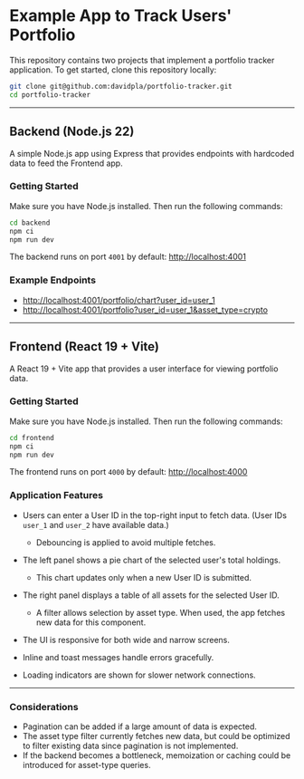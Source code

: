 # Example App to Track Users' Portfolio

This repository contains two projects that implement a portfolio tracker application.
To get started, clone this repository locally:

```bash
git clone git@github.com:davidpla/portfolio-tracker.git
cd portfolio-tracker
```

---

## Backend (Node.js 22)

A simple Node.js app using Express that provides endpoints with hardcoded data to feed the Frontend app.

### Getting Started

Make sure you have Node.js installed. Then run the following commands:

```bash
cd backend
npm ci
npm run dev
```

The backend runs on port `4001` by default: [http://localhost:4001](http://localhost:4001)

### Example Endpoints

* [http://localhost:4001/portfolio/chart?user\_id=user\_1](http://localhost:4001/portfolio/chart?user_id=user_1)
* [http://localhost:4001/portfolio?user\_id=user\_1\&asset\_type=crypto](http://localhost:4001/portfolio?user_id=user_1&asset_type=crypto)

---

## Frontend (React 19 + Vite)

A React 19 + Vite app that provides a user interface for viewing portfolio data.

### Getting Started

Make sure you have Node.js installed. Then run the following commands:

```bash
cd frontend
npm ci
npm run dev
```

The frontend runs on port `4000` by default: [http://localhost:4000](http://localhost:4000)

### Application Features

* Users can enter a User ID in the top-right input to fetch data. (User IDs `user_1` and `user_2` have available data.)

  * Debouncing is applied to avoid multiple fetches.
* The left panel shows a pie chart of the selected user's total holdings.

  * This chart updates only when a new User ID is submitted.
* The right panel displays a table of all assets for the selected User ID.

  * A filter allows selection by asset type. When used, the app fetches new data for this component.
* The UI is responsive for both wide and narrow screens.
* Inline and toast messages handle errors gracefully.
* Loading indicators are shown for slower network connections.

---

### Considerations

* Pagination can be added if a large amount of data is expected.
* The asset type filter currently fetches new data, but could be optimized to filter existing data since pagination is not implemented.
* If the backend becomes a bottleneck, memoization or caching could be introduced for asset-type queries.
